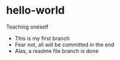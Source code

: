 # hello-world
Teaching oneself

- This is my first branch
- Fear not, all will be committed in the end
- Alas, a readme file branch is done

